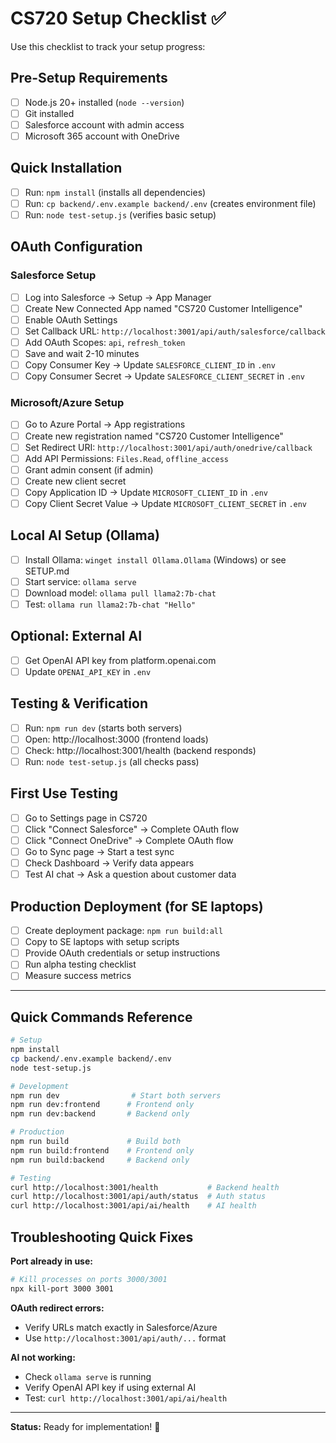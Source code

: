 # CS720 Setup Checklist ✅

Use this checklist to track your setup progress:

## Pre-Setup Requirements
- [ ] Node.js 20+ installed (`node --version`)
- [ ] Git installed
- [ ] Salesforce account with admin access
- [ ] Microsoft 365 account with OneDrive

## Quick Installation
- [ ] Run: `npm install` (installs all dependencies)
- [ ] Run: `cp backend/.env.example backend/.env` (creates environment file)
- [ ] Run: `node test-setup.js` (verifies basic setup)

## OAuth Configuration

### Salesforce Setup
- [ ] Log into Salesforce → Setup → App Manager
- [ ] Create New Connected App named "CS720 Customer Intelligence"
- [ ] Enable OAuth Settings
- [ ] Set Callback URL: `http://localhost:3001/api/auth/salesforce/callback`
- [ ] Add OAuth Scopes: `api`, `refresh_token`
- [ ] Save and wait 2-10 minutes
- [ ] Copy Consumer Key → Update `SALESFORCE_CLIENT_ID` in `.env`
- [ ] Copy Consumer Secret → Update `SALESFORCE_CLIENT_SECRET` in `.env`

### Microsoft/Azure Setup
- [ ] Go to Azure Portal → App registrations
- [ ] Create new registration named "CS720 Customer Intelligence"
- [ ] Set Redirect URI: `http://localhost:3001/api/auth/onedrive/callback`
- [ ] Add API Permissions: `Files.Read`, `offline_access`
- [ ] Grant admin consent (if admin)
- [ ] Create new client secret
- [ ] Copy Application ID → Update `MICROSOFT_CLIENT_ID` in `.env`
- [ ] Copy Client Secret Value → Update `MICROSOFT_CLIENT_SECRET` in `.env`

## Local AI Setup (Ollama)
- [ ] Install Ollama: `winget install Ollama.Ollama` (Windows) or see SETUP.md
- [ ] Start service: `ollama serve`
- [ ] Download model: `ollama pull llama2:7b-chat`
- [ ] Test: `ollama run llama2:7b-chat "Hello"`

## Optional: External AI
- [ ] Get OpenAI API key from platform.openai.com
- [ ] Update `OPENAI_API_KEY` in `.env`

## Testing & Verification
- [ ] Run: `npm run dev` (starts both servers)
- [ ] Open: http://localhost:3000 (frontend loads)
- [ ] Check: http://localhost:3001/health (backend responds)
- [ ] Run: `node test-setup.js` (all checks pass)

## First Use Testing
- [ ] Go to Settings page in CS720
- [ ] Click "Connect Salesforce" → Complete OAuth flow
- [ ] Click "Connect OneDrive" → Complete OAuth flow
- [ ] Go to Sync page → Start a test sync
- [ ] Check Dashboard → Verify data appears
- [ ] Test AI chat → Ask a question about customer data

## Production Deployment (for SE laptops)
- [ ] Create deployment package: `npm run build:all`
- [ ] Copy to SE laptops with setup scripts
- [ ] Provide OAuth credentials or setup instructions
- [ ] Run alpha testing checklist
- [ ] Measure success metrics

---

## Quick Commands Reference

```bash
# Setup
npm install
cp backend/.env.example backend/.env
node test-setup.js

# Development
npm run dev                # Start both servers
npm run dev:frontend      # Frontend only
npm run dev:backend       # Backend only

# Production
npm run build             # Build both
npm run build:frontend    # Frontend only
npm run build:backend     # Backend only

# Testing
curl http://localhost:3001/health           # Backend health
curl http://localhost:3001/api/auth/status  # Auth status
curl http://localhost:3001/api/ai/health    # AI health
```

## Troubleshooting Quick Fixes

**Port already in use:**
```bash
# Kill processes on ports 3000/3001
npx kill-port 3000 3001
```

**OAuth redirect errors:**
- Verify URLs match exactly in Salesforce/Azure
- Use `http://localhost:3001/api/auth/...` format

**AI not working:**
- Check `ollama serve` is running
- Verify OpenAI API key if using external AI
- Test: `curl http://localhost:3001/api/ai/health`

---

**Status:** Ready for implementation! 🚀